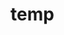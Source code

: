 # temp




































































































































































































































































































































































































































































































































































































































































































































































































































































































































































































































































































































































































































































